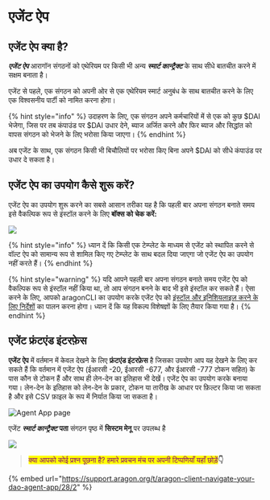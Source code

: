 # एजेंट ऐप

## एजेंट ऐप क्या है?

_**एजेंट ऐप**_ आरागॉन संगठनों को एथेरियम पर किसी भी अन्य _**स्मार्ट कान्ट्रैक्ट**_ के साथ सीधे बातचीत करने में सक्षम बनाता है।&#x20;

एजेंट से पहले, एक संगठन को अपनी ओर से एक एथेरियम स्मार्ट अनुबंध के साथ बातचीत करने के लिए एक विश्वसनीय पार्टी को नामित करना होगा।

{% hint style="info" %}
उदाहरण के लिए, एक संगठन अपने कर्मचारियों में से एक को कुछ $DAI भेजेगा, जिस पर तब कंपाउंड पर $DAI उधार देने, ब्याज अर्जित करने और फिर ब्याज और सिद्धांत को वापस संगठन को भेजने के लिए भरोसा किया जाएगा।
{% endhint %}

अब एजेंट के साथ, एक संगठन किसी भी बिचौलियों पर भरोसा किए बिना अपने $DAI को सीधे कंपाउंड पर उधार दे सकता है।

## एजेंट ऐप का उपयोग कैसे शुरू करें?

एजेंट ऐप का उपयोग शुरू करने का सबसे आसान तरीका यह है कि पहली बार अपना संगठन बनाते समय इसे वैकल्पिक रूप से इंस्टॉल करने के लिए **बॉक्स को चेक करें:**

![](https://d33v4339jhl8k0.cloudfront.net/docs/assets/5c98a4fe0428633d2cf3fcf7/images/5d8bc80204286364bc8f9029/file-zLiYZ6kXSy.png)

{% hint style="info" %}
ध्यान दें कि किसी एक टेम्प्लेट के माध्यम से एजेंट को स्थापित करने से वॉल्ट ऐप को सामान्य रूप से शामिल किए गए टेम्प्लेट के साथ बदल दिया जाएगा जो एजेंट ऐप का उपयोग नहीं करते हैं।
{% endhint %}

{% hint style="warning" %}
यदि आपने पहली बार अपना संगठन बनाते समय एजेंट ऐप को वैकल्पिक रूप से इंस्टॉल नहीं किया था, तो आप संगठन बनने के बाद भी इसे इंस्टॉल कर सकते हैं। ऐसा करने के लिए, आपको aragonCLI का उपयोग करके एजेंट ऐप को [इंस्टॉल और इनिशियलाइज़ करने के लिए निर्देशों](https://github.com/aragon/aragon-apps) का पालन करना होगा। ध्यान दें कि यह विकल्प विशेषज्ञों के लिए तैयार किया गया है।
{% endhint %}

## एजेंट **फ्रंटएंड** इंटरफ़ेस

**एजेंट ऐप** में वर्तमान में केवल देखने के लिए **फ्रंटएंड इंटरफ़ेस** है जिसका उपयोग आप यह देखने के लिए कर सकते हैं कि वर्तमान में एजेंट ऐप (ईआरसी -20, ईआरसी -677, और ईआरसी -777 टोकन सहित) के पास कौन से टोकन हैं और साथ ही लेन-देन का इतिहास भी देखें। एजेंट ऐप का उपयोग करके बनाया गया। लेन-देन के इतिहास को लेन-देन के प्रकार, टोकन या तारीख के आधार पर फ़िल्टर किया जा सकता है और इसे CSV फ़ाइल के रूप में निर्यात किया जा सकता है।

![Agent App page](https://d33v4339jhl8k0.cloudfront.net/docs/assets/5c98a4fe0428633d2cf3fcf7/images/5e8ce5d32c7d3a7e9aea8d19/file-r5322DPQHX.png)

एजेंट _**स्मार्ट कान्ट्रैक्ट**_ **पता** संगठन पृष्ठ में **सिस्टम मेनू** पर उपलब्ध है

![](https://d33v4339jhl8k0.cloudfront.net/docs/assets/5c98a4fe0428633d2cf3fcf7/images/5d8bcdad2c7d3a7e9ae1a16d/file-pJP6dzQfhR.png)

> <mark style="color:purple;">क्या आपको कोई प्रश्न पूछना है? हमारे प्रवचन मंच पर अपनी टिप्पणियाँ यहाँ छोड़ें</mark>**👇**

{% embed url="https://support.aragon.org/t/aragon-client-navigate-your-dao-agent-app/28/2" %}
